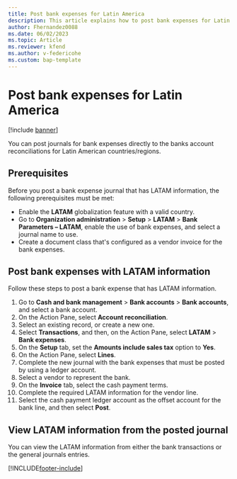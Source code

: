 ```yaml
---
title: Post bank expenses for Latin America
description: This article explains how to post bank expenses for Latin America.
author: Fhernandez0088
ms.date: 06/02/2023
ms.topic: Article
ms.reviewer: kfend
ms.author: v-federicohe 
ms.custom: bap-template
---
```


# Post bank expenses for Latin America

[!include [banner](../includes/banner.md)]

You can post journals for bank expenses directly to the banks account reconciliations for Latin American countries/regions.

## Prerequisites

Before you post a bank expense journal that has LATAM information, the following prerequisites must be met:

- Enable the **LATAM** globalization feature with a valid country.
- Go to **Organization administration** \> **Setup** \> **LATAM** \> **Bank Parameters – LATAM**, enable the use of bank expenses, and select a journal name to use.
- Create a document class that's configured as a vendor invoice for the bank expenses.

## Post bank expenses with LATAM information

Follow these steps to post a bank expense that has LATAM information.

1. Go to **Cash and bank management** \> **Bank accounts** \> **Bank accounts**, and select a bank account.
2. On the Action Pane, select **Account reconciliation**.
3. Select an existing record, or create a new one.
4. Select **Transactions**, and then, on the Action Pane, select **LATAM** \> **Bank expenses**.
5. On the **Setup** tab, set the **Amounts include sales tax** option to **Yes**.
6. On the Action Pane, select **Lines**.
7. Complete the new journal with the bank expenses that must be posted by using a ledger account.
8. Select a vendor to represent the bank.
9. On the **Invoice** tab, select the cash payment terms.
10. Complete the required LATAM information for the vendor line.
11. Select the cash payment ledger account as the offset account for the bank line, and then select **Post**.

## View LATAM information from the posted journal

You can view the LATAM information from either the bank transactions or the general journals entries.

[!INCLUDE[footer-include](../../includes/footer-banner.md)]
